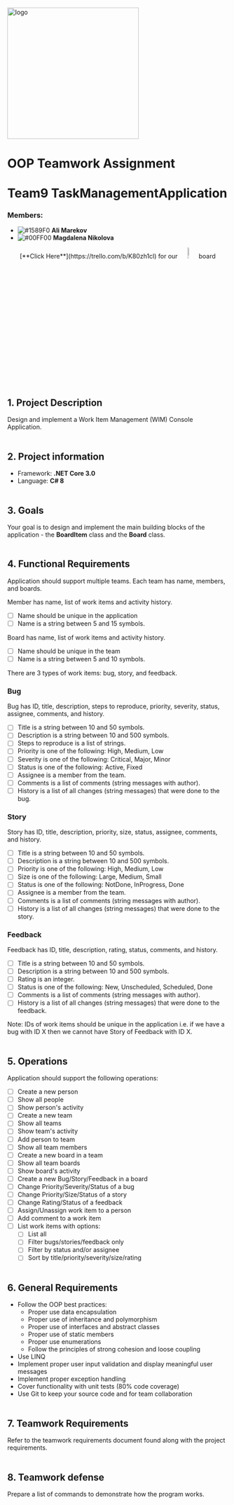 <img src="https://webassets.telerikacademy.com/images/default-source/logos/telerik-academy.svg)" alt="logo" width="300px" style="margin-top: 20px;"/>

# OOP Teamwork Assignment <br><br> Team9 TaskManagementApplication

### Members:

- ![#1589F0](https://via.placeholder.com/15/1589F0/000000?text=+) **Ali Marekov**
- ![#00FF00](https://via.placeholder.com/15/00FF00/000000?text=+) **Magdalena Nikolova**

<p align="center">
[**Click Here**](https://trello.com/b/K80zh1cl) for our <img src="https://productivetihube.files.wordpress.com/2019/12/trello-logo-1.png" width="8%"/> board

## 1. Project Description
Design and implement a Work Item Management (WIM) Console Application.
<br><br>

## 2. Project information
- Framework: **.NET Core 3.0**
- Language: **C# 8**
<br><br>

## 3. Goals  
Your goal is to design and implement the main building blocks of the application - the **BoardItem** class and the **Board** class.
<br><br>

## 4. Functional Requirements
Application should support multiple teams. Each team has name, members, and boards.

Member has name, list of work items and activity history.

- [ ] Name should be unique in the application
- [ ] Name is a string between 5 and 15 symbols.

Board has name, list of work items and activity history.

- [ ] Name should be unique in the team
- [ ] Name is a string between 5 and 10 symbols.

There are 3 types of work items: bug, story, and feedback.

### Bug
Bug has ID, title, description, steps to reproduce, priority, severity, status, assignee, comments, and
history.

- [ ] Title is a string between 10 and 50 symbols.
- [ ] Description is a string between 10 and 500 symbols.
- [ ] Steps to reproduce is a list of strings.
- [ ] Priority is one of the following: High, Medium, Low
- [ ] Severity is one of the following: Critical, Major, Minor
- [ ] Status is one of the following: Active, Fixed
- [ ] Assignee is a member from the team.
- [ ] Comments is a list of comments (string messages with author).
- [ ] History is a list of all changes (string messages) that were done to the bug.

### Story
Story has ID, title, description, priority, size, status, assignee, comments, and history.

- [ ] Title is a string between 10 and 50 symbols.
- [ ] Description is a string between 10 and 500 symbols.
- [ ] Priority is one of the following: High, Medium, Low
- [ ] Size is one of the following: Large, Medium, Small
- [ ] Status is one of the following: NotDone, InProgress, Done
- [ ] Assignee is a member from the team.
- [ ] Comments is a list of comments (string messages with author).
- [ ] History is a list of all changes (string messages) that were done to the story.

### Feedback

Feedback has ID, title, description, rating, status, comments, and history.

- [ ] Title is a string between 10 and 50 symbols.
- [ ] Description is a string between 10 and 500 symbols.
- [ ] Rating is an integer.
- [ ] Status is one of the following: New, Unscheduled, Scheduled, Done
- [ ] Comments is a list of comments (string messages with author).
- [ ] History is a list of all changes (string messages) that were done to the feedback.

Note: IDs of work items should be unique in the application i.e. if we have a bug with ID X then
we cannot have Story of Feedback with ID X.
<br><br>

## 5. Operations
Application should support the following operations:

- [ ] Create a new person
- [ ] Show all people
- [ ] Show person's activity
- [ ] Create a new team
- [ ] Show all teams
- [ ] Show team's activity
- [ ] Add person to team
- [ ] Show all team members
- [ ] Create a new board in a team
- [ ] Show all team boards
- [ ] Show board's activity
- [ ] Create a new Bug/Story/Feedback in a board
- [ ] Change Priority/Severity/Status of a bug
- [ ] Change Priority/Size/Status of a story
- [ ] Change Rating/Status of a feedback
- [ ] Assign/Unassign work item to a person
- [ ] Add comment to a work item
- [ ] List work items with options:
    - [ ] List all
    - [ ] Filter bugs/stories/feedback only
    - [ ] Filter by status and/or assignee
    - [ ] Sort by title/priority/severity/size/rating
<br><br>

## 6. General Requirements
- Follow the OOP best practices:
    - Proper use data encapsulation
    - Proper use of inheritance and polymorphism
    - Proper use of interfaces and abstract classes
    - Proper use of static members
    - Proper use enumerations
    - Follow the principles of strong cohesion and loose
coupling
- Use LINQ
- Implement proper user input validation and display meaningful user messages
- Implement proper exception handling
- Cover functionality with unit tests (80% code coverage)
- Use Git to keep your source code and for team collaboration
<br><br>

## 7. Teamwork Requirements
Refer to the teamwork requirements document found along with the project requirements.
<br><br>

## 8. Teamwork defense
Prepare a list of commands to demonstrate how the program works.


